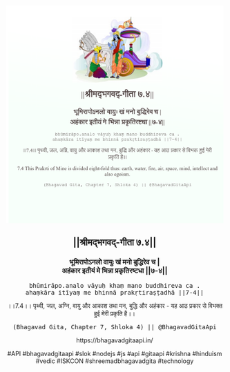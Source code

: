 <img src="../../asset/BG_7_4.png"/>
<center><h2>||श्रीमद्‍भगवद्‍-गीता ७.४||</h2>
<h3>भूमिरापोऽनलो वायुः खं मनो बुद्धिरेव च |<br/>अहंकार इतीयं मे भिन्ना प्रकृतिरष्टधा ||७-४||</h3>
<pre>bhūmirāpo.analo vāyuḥ khaṃ mano buddhireva ca .<br/>ahaṃkāra itīyaṃ me bhinnā prakṛtiraṣṭadhā ||7-4||</pre>
<p>।।7.4।। पृथ्वी, जल, अग्नि, वायु और आकाश तथा मन, बुद्धि और अहंकार - यह आठ प्रकार से विभक्त हुई मेरी प्रकृति है।।</p>
<pre>(Bhagavad Gita, Chapter 7, Shloka 4) || @BhagavadGitaApi</pre><p>https://bhagavadgitaapi.in/</p><p>#API #bhagavadgitaapi #slok #nodejs #js #api #gitaapi #krishna #hinduism #vedic #ISKCON #shreemadbhagavadgita #technology</p></center>